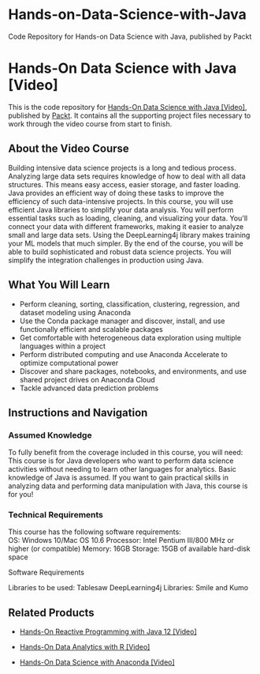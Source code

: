 # Hands-on-Data-Science-with-Java
Code Repository for Hands-on Data Science with Java, published by Packt
# Hands-On Data Science with Java [Video]
This is the code repository for [Hands-On Data Science with Java [Video]](https://www.packtpub.com/big-data-and-business-intelligence/hands-data-science-java-video?utm_source=github&utm_medium=repository&utm_campaign=9781787125346), published by [Packt](https://www.packtpub.com/?utm_source=github). It contains all the supporting project files necessary to work through the video course from start to finish.
## About the Video Course
Building intensive data science projects is a long and tedious process. Analyzing large data sets requires knowledge of how to deal with all data structures. This means easy access, easier storage, and faster loading. Java provides an efficient way of doing these tasks to improve the efficiency of such data-intensive projects.
In this course, you will use efficient Java libraries to simplify your data analysis. You will perform essential tasks such as loading, cleaning, and visualizing your data. You'll connect your data with different frameworks, making it easier to analyze small and large data sets. Using the DeepLearning4j library makes training your ML models that much simpler.
By the end of the course, you will be able to build sophisticated and robust data science projects. You will simplify the integration challenges in production using Java. 

<H2>What You Will Learn</H2>
<DIV class=book-info-will-learn-text>
<UL>
<LI>Perform cleaning, sorting, classification, clustering, regression, and dataset modeling using Anaconda 
<LI>Use the Conda package manager and discover, install, and use functionally efficient and scalable packages 
<LI>Get comfortable with heterogeneous data exploration using multiple languages within a project 
<LI>Perform distributed computing and use Anaconda Accelerate to optimize computational power 
<LI>Discover and share packages, notebooks, and environments, and use shared project drives on Anaconda Cloud 
<LI>Tackle advanced data prediction problems </LI></UL></DIV>

## Instructions and Navigation
### Assumed Knowledge
To fully benefit from the coverage included in this course, you will need:<br/>
This course is for Java developers who want to perform data science activities without needing to learn other languages for analytics. Basic knowledge of Java is assumed. If you want to gain practical skills in analyzing data and performing data manipulation with Java, this course is for you!
### Technical Requirements
This course has the following software requirements:<br/>
OS: Windows 10/Mac OS 10.6
Processor: Intel Pentium III/800 MHz or higher (or compatible)
Memory: 16GB
Storage: 15GB of available hard-disk space

Software Requirements

Libraries to be used:
Tablesaw
DeepLearning4j
Libraries: Smile and Kumo

## Related Products
* [Hands-On Reactive Programming with Java 12 [Video]](https://www.packtpub.com/application-development/hands-reactive-programming-java-12-video?utm_source=github&utm_medium=repository&utm_campaign=9781789808773)

* [Hands-On Data Analytics with R [Video]](https://www.packtpub.com/big-data-and-business-intelligence/hands-data-analytics-r-video?utm_source=github&utm_medium=repository&utm_campaign=9781789134667)

* [Hands-On Data Science with Anaconda [Video]](https://www.packtpub.com/big-data-and-business-intelligence/hands-data-science-anaconda-video?utm_source=github&utm_medium=repository&utm_campaign=9781789615388)


